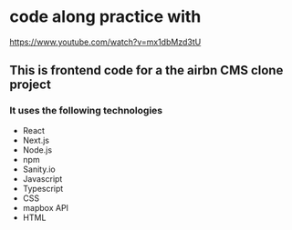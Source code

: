 # code along practice with

https://www.youtube.com/watch?v=mx1dbMzd3tU

## This is frontend code for a the airbn CMS clone project

### It uses the following technologies

- React
- Next.js
- Node.js
- npm
- Sanity.io
- Javascript
- Typescript
- CSS
- mapbox API
- HTML
